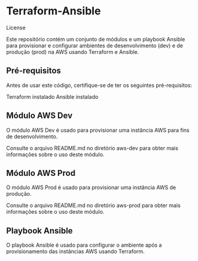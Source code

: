 # Terraform-Ansible
License

Este repositório contém um conjunto de módulos e um playbook Ansible para provisionar e configurar ambientes de desenvolvimento (dev) e de produção (prod) na AWS usando Terraform e Ansible.

## Pré-requisitos
Antes de usar este código, certifique-se de ter os seguintes pré-requisitos:

Terraform instalado
Ansible instalado

## Módulo AWS Dev
O módulo AWS Dev é usado para provisionar uma instância AWS para fins de desenvolvimento.

Consulte o arquivo README.md no diretório aws-dev para obter mais informações sobre o uso deste módulo.

## Módulo AWS Prod
O módulo AWS Prod é usado para provisionar uma instância AWS de produção.

Consulte o arquivo README.md no diretório aws-prod para obter mais informações sobre o uso deste módulo.

## Playbook Ansible
O playbook Ansible é usado para configurar o ambiente após a provisionamento das instâncias AWS usando Terraform.